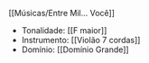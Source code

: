 [[Músicas/Entre Mil... Você]]
- Tonalidade: [[F maior]]
- Instrumento: [[Violão 7 cordas]]
- Domínio: [[Domínio Grande]]